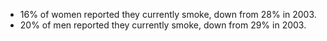 * 16% of women reported they currently smoke, down from 28% in 2003.
* 20% of men reported they currently smoke, down from 29% in 2003.


